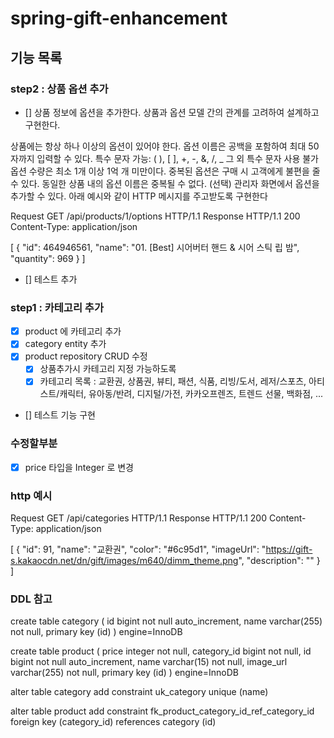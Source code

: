 # spring-gift-enhancement

## 기능 목록 

### step2 : 상품 옵션 추가 
- [] 상품 정보에 옵션을 추가한다. 상품과 옵션 모델 간의 관계를 고려하여 설계하고 구현한다.

상품에는 항상 하나 이상의 옵션이 있어야 한다.
옵션 이름은 공백을 포함하여 최대 50자까지 입력할 수 있다.
특수 문자
가능: ( ), [ ], +, -, &, /, _
그 외 특수 문자 사용 불가
옵션 수량은 최소 1개 이상 1억 개 미만이다.
중복된 옵션은 구매 시 고객에게 불편을 줄 수 있다. 동일한 상품 내의 옵션 이름은 중복될 수 없다.
(선택) 관리자 화면에서 옵션을 추가할 수 있다.
아래 예시와 같이 HTTP 메시지를 주고받도록 구현한다

Request
GET /api/products/1/options HTTP/1.1
Response
HTTP/1.1 200
Content-Type: application/json

[
{
"id": 464946561,
"name": "01. [Best] 시어버터 핸드 & 시어 스틱 립 밤",
"quantity": 969
}
]

- [] 테스트 추가 



###  step1 : 카테고리 추가 
- [x] product 에 카테고리 추가 
- [x] category entity 추가 
- [x] product repository CRUD 수정 
    - [x] 상품추가시 카테고리 지정 가능하도록 
    - [x] 카테고리 목록 : 교환권, 상품권, 뷰티, 패션, 식품, 리빙/도서, 레저/스포츠, 아티스트/캐릭터, 유아동/반려, 디지털/가전, 카카오프렌즈, 트렌드 선물, 백화점, ...
- [] 테스트 기능 구현 

### 수정할부분 
- [x] price 타입을 Integer 로 변경

### http 예시 
Request
GET /api/categories HTTP/1.1
Response
HTTP/1.1 200
Content-Type: application/json

[
{
"id": 91,
"name": "교환권",
"color": "#6c95d1",
"imageUrl": "https://gift-s.kakaocdn.net/dn/gift/images/m640/dimm_theme.png",
"description": ""
}
]

### DDL 참고 
create table category
(
id   bigint       not null auto_increment,
name varchar(255) not null,
primary key (id)
) engine=InnoDB

create table product
(
price       integer      not null,
category_id bigint       not null,
id          bigint       not null auto_increment,
name        varchar(15)  not null,
image_url   varchar(255) not null,
primary key (id)
) engine=InnoDB

alter table category
add constraint uk_category unique (name)

alter table product
add constraint fk_product_category_id_ref_category_id
foreign key (category_id)
references category (id)